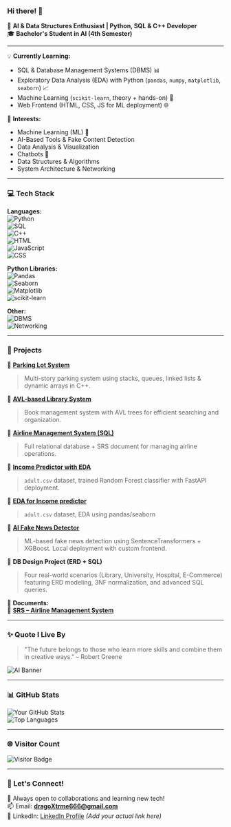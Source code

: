 ### Hi there! 👋  

🚀 **AI & Data Structures Enthusiast | Python, SQL & C++ Developer**  
🎓 **Bachelor's Student in AI (4th Semester)**  

---

💡 **Currently Learning:**  
- SQL & Database Management Systems (DBMS) 📊  
- Exploratory Data Analysis (EDA) with Python (`pandas`, `numpy`, `matplotlib`, `seaborn`) 📈  
- Machine Learning (`scikit-learn`, theory + hands-on) 🤖  
- Web Frontend (HTML, CSS, JS for ML deployment) 🌐  

📌 **Interests:**  
- Machine Learning (ML) 🧠  
- AI-Based Tools & Fake Content Detection  
- Data Analysis & Visualization  
- Chatbots 🤖  
- Data Structures & Algorithms  
- System Architecture & Networking  

---

### 💻 Tech Stack  

**Languages:**  
![Python](https://img.shields.io/badge/Python-3776AB?style=for-the-badge&logo=python&logoColor=white)  
![SQL](https://img.shields.io/badge/SQL-005C84?style=for-the-badge&logo=mysql&logoColor=white)  
![C++](https://img.shields.io/badge/C++-00599C?style=for-the-badge&logo=cplusplus&logoColor=white)  
![HTML](https://img.shields.io/badge/HTML-E34F26?style=for-the-badge&logo=html5&logoColor=white)  
![JavaScript](https://img.shields.io/badge/JavaScript-F7DF1E?style=for-the-badge&logo=javascript&logoColor=black)  
![CSS](https://img.shields.io/badge/CSS-1572B6?style=for-the-badge&logo=css3&logoColor=white)  

**Python Libraries:**  
![Pandas](https://img.shields.io/badge/Pandas-150458?style=for-the-badge&logo=pandas&logoColor=white)  
![Seaborn](https://img.shields.io/badge/Seaborn-3776AB?style=for-the-badge&logo=python&logoColor=white)  
![Matplotlib](https://img.shields.io/badge/Matplotlib-11557C?style=for-the-badge&logo=matplotlib&logoColor=white)  
![scikit-learn](https://img.shields.io/badge/Scikit--Learn-F7931E?style=for-the-badge&logo=scikit-learn&logoColor=white)  

**Other:**  
![DBMS](https://img.shields.io/badge/DBMS-%23000000.svg?style=for-the-badge)  
![Networking](https://img.shields.io/badge/Networking-%23FF6F00.svg?style=for-the-badge)  

---

### 📂 Projects  

🔹 **[Parking Lot System](https://github.com/Waizdev/Parking-Lot-System)**  
> Multi-story parking system using stacks, queues, linked lists & dynamic arrays in C++.  

🔹 **[AVL-based Library System](https://github.com/Waizdev/AVL-Library-System)**  
> Book management system with AVL trees for efficient searching and organization.  

🔹 **[Airline Management System (SQL)](https://github.com/Waizdev/AirLine-Management-System)**  
> Full relational database + SRS document for managing airline operations.  

🔹 **[Income Predictor with EDA](https://github.com/Waizdev/Income-Predictor-ML-model)**  
> `adult.csv` dataset, trained Random Forest classifier with FastAPI deployment.

🔹 **[EDA for Income predictor ](https://github.com/Waizdev/EDA-for-Income-Pridictor.git)**  
> `adult.csv` dataset, EDA using pandas/seaborn 

🔹 **[AI Fake News Detector](https://github.com/Waizdev/AI-Fake-News-Detector)**  
> ML-based fake news detection using SentenceTransformers + XGBoost. Local deployment with custom frontend.

🔹 **DB Design Project (ERD + SQL)**  
> Four real-world scenarios (Library, University, Hospital, E-Commerce) featuring ERD modeling, 3NF normalization, and advanced SQL queries.

📄 **Documents:**  
📘 **[SRS – Airline Management System](https://github.com/Waizdev/AirLine-Management-System/tree/main/SRS)**  

---

### ✨ Quote I Live By  
> "The future belongs to those who learn more skills and combine them in creative ways." – Robert Greene

![AI Banner](https://media.giphy.com/media/QTfX9Ejfra3ZmNxh6B/giphy.gif)

---

### 📊 GitHub Stats  

![Your GitHub Stats](https://github-readme-stats.vercel.app/api?username=Waizdev&show_icons=true&theme=radical)  
![Top Languages](https://github-readme-stats.vercel.app/api/top-langs/?username=Waizdev&layout=compact&theme=radical)

---

### 🌐 Visitor Count  
![Visitor Badge](https://komarev.com/ghpvc/?username=Waizdev&label=Profile%20Views&color=0e75b6&style=flat)

---

### 🔗 Let's Connect!  
🚀 Always open to collaborations and learning new tech!  
📫 Email: **dragoXtrme666@gmail.com**  
💼 LinkedIn: [LinkedIn Profile](#) *(Add your actual link here)*  
